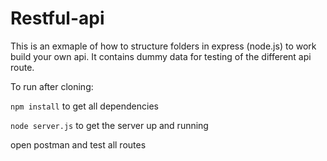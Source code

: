 # Restful-api

This is an exmaple of how to structure folders in express (node.js) to work build your own api. It contains dummy data for testing of the different api route.

To run after cloning:

<code>npm install</code> to get all dependencies

<code>node server.js</code> to get the server up and running

open postman and test all routes
